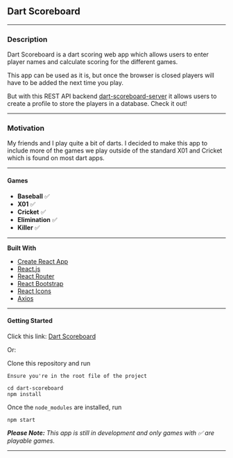 ## Dart Scoreboard

---

### **Description**

Dart Scoreboard is a dart scoring web app which allows users to enter player names and calculate scoring for the different games.

This app can be used as it is, but once the browser is closed players will have to be added the next time you play.

But with this REST API backend [dart-scoreboard-server](https://github.com/adam-paul952/dart-scoreboard-server) it allows users to create a profile to store the players in a database. Check it out!

---

### **Motivation**

My friends and I play quite a bit of darts. I decided to make this app to include more of the games we play outside of the standard X01 and Cricket which is found on most dart apps.

---

#### **Games**

- **Baseball** :white_check_mark:
- **X01** :white_check_mark:
- **Cricket** :white_check_mark:
- **Elimination** :white_check_mark:
- **Killer** :white_check_mark:

---

**Built With**

- [Create React App](https://reactjs.org/docs/create-a-new-react-app.html)
- [React.js](https://reactjs.org/)
- [React Router](https://reactrouter.com/web/guides/quick-start)
- [React Bootstrap](https://react-bootstrap.github.io/)
- [React Icons](https://react-icons.github.io/react-icons/)
- [Axios](https://www.axios.com/)

---

#### **Getting Started**

Click this link: [Dart Scoreboard](https://adam-paul952.github.io/dart-scoreboard/)

Or:

Clone this repository and run

    Ensure you're in the root file of the project

    cd dart-scoreboard
    npm install

Once the `node_modules` are installed, run

    npm start

_**Please Note:** This app is still in development and only games with :white_check_mark: are playable games._

---
